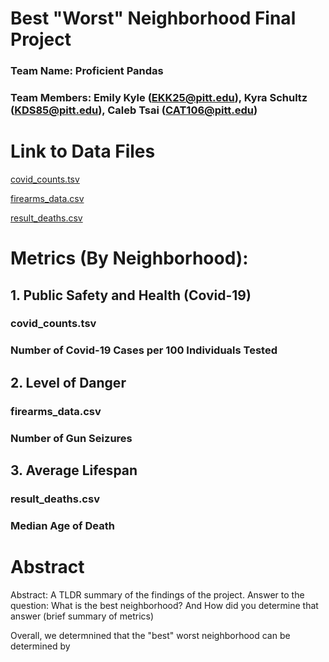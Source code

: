 # Best "Worst" Neighborhood Final Project

### Team Name: Proficient Pandas
### Team Members: Emily Kyle (EKK25@pitt.edu), Kyra Schultz (KDS85@pitt.edu), Caleb Tsai (CAT106@pitt.edu)


# Link to Data Files
[covid_counts.tsv](https://data.wprdc.org/dataset/allegheny-county-covid-19-tests-cases-and-deaths/resource/0f214885-ff3e-44e1-9963-e9e9062a04d1)

[firearms_data.csv](https://data.wprdc.org/dataset/pbp-fire-arm-seizures/resource/e967381d-d7e9-48e3-a2a2-39262f7fa5c4)

[result_deaths.csv](https://data.wprdc.org/dataset/median-age-death)

# Metrics (By Neighborhood):

## 1. Public Safety and Health (Covid-19)
### covid_counts.tsv
### Number of Covid-19 Cases per 100 Individuals Tested

## 2. Level of Danger 
### firearms_data.csv
### Number of Gun Seizures

## 3. Average Lifespan
### result_deaths.csv
### Median Age of Death

# Abstract

Abstract: A TLDR summary of the findings of the project. Answer to the question: What is the best neighborhood? And How did you determine that answer (brief summary of metrics)

Overall, we determnined that the "best" worst neighborhood can be determined by 


